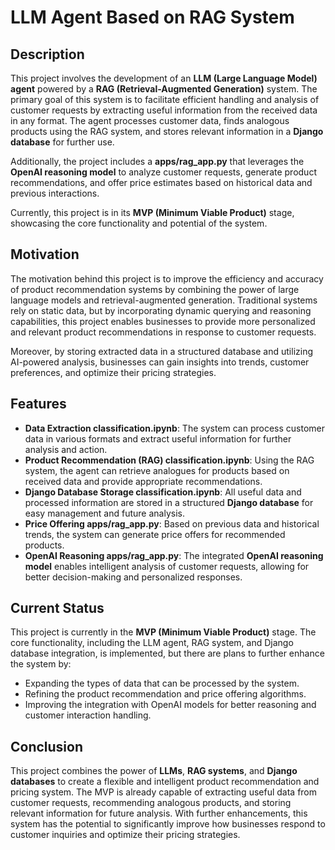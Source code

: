 # LLM Agent Based on RAG System

## Description

This project involves the development of an **LLM (Large Language Model) agent** powered by a **RAG (Retrieval-Augmented Generation)** system. The primary goal of this system is to facilitate efficient handling and analysis of customer requests by extracting useful information from the received data in any format. The agent processes customer data, finds analogous products using the RAG system, and stores relevant information in a **Django database** for further use. 

Additionally, the project includes a **apps/rag_app.py** that leverages the **OpenAI reasoning model** to analyze customer requests, generate product recommendations, and offer price estimates based on historical data and previous interactions.

Currently, this project is in its **MVP (Minimum Viable Product)** stage, showcasing the core functionality and potential of the system.

## Motivation

The motivation behind this project is to improve the efficiency and accuracy of product recommendation systems by combining the power of large language models and retrieval-augmented generation. Traditional systems rely on static data, but by incorporating dynamic querying and reasoning capabilities, this project enables businesses to provide more personalized and relevant product recommendations in response to customer requests.

Moreover, by storing extracted data in a structured database and utilizing AI-powered analysis, businesses can gain insights into trends, customer preferences, and optimize their pricing strategies.

## Features

- **Data Extraction classification.ipynb**: The system can process customer data in various formats and extract useful information for further analysis and action.
- **Product Recommendation (RAG) classification.ipynb**: Using the RAG system, the agent can retrieve analogues for products based on received data and provide appropriate recommendations.
- **Django Database Storage classification.ipynb**: All useful data and processed information are stored in a structured **Django database** for easy management and future analysis.
- **Price Offering apps/rag_app.py**: Based on previous data and historical trends, the system can generate price offers for recommended products.
- **OpenAI Reasoning apps/rag_app.py**: The integrated **OpenAI reasoning model** enables intelligent analysis of customer requests, allowing for better decision-making and personalized responses.


## Current Status

This project is currently in the **MVP (Minimum Viable Product)** stage. The core functionality, including the LLM agent, RAG system, and Django database integration, is implemented, but there are plans to further enhance the system by:

- Expanding the types of data that can be processed by the system.
- Refining the product recommendation and price offering algorithms.
- Improving the integration with OpenAI models for better reasoning and customer interaction handling.

## Conclusion

This project combines the power of **LLMs**, **RAG systems**, and **Django databases** to create a flexible and intelligent product recommendation and pricing system. The MVP is already capable of extracting useful data from customer requests, recommending analogous products, and storing relevant information for future analysis. With further enhancements, this system has the potential to significantly improve how businesses respond to customer inquiries and optimize their pricing strategies.

